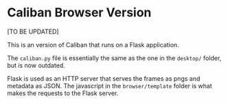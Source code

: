 # Caliban Browser Version

[TO BE UPDATED]

This is an version of Caliban that runs on a Flask application.

The `caliban.py` file is essentially the same as the one in the `desktop/`
folder, but is now outdated.

Flask is used as an HTTP server that serves the frames as pngs and metadata
as JSON. The javascript in the `browser/template` folder is what makes the
requests to the Flask server.

